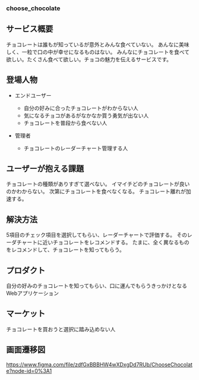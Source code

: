 ### choose_chocolate

## サービス概要

チョコレートは誰もが知っているが意外とみんな食べていない。
あんなに美味しく、一粒で口の中が幸せになるものはない。
みんなにチョコレートを食べて欲しい。たくさん食べて欲しい。チョコの魅力を伝えるサービスです。

## 登場人物

- エンドユーザー
  - 自分の好みに合ったチョコレートがわからない人
  - 気になるチョコがあるがなかなか買う勇気が出ない人
  - チョコレートを普段から食べない人

- 管理者
  - チョコレートのレーダーチャート管理する人

## ユーザーが抱える課題

チョコレートの種類がありすぎて選べない。
イマイチどのチョコレートが良いのかわからない。
次第にチョコレートを食べなくなる。
チョコレート離れが加速する。

## 解決方法

5項目のチェック項目を選択してもらい、レーダーチャートで評価する。
そのレーダチャートに近いチョコレートをレコメンドする。
たまに、全く異なるものをレコメンドして、チョコレートを知ってもらう。

## プロダクト

自分の好みのチョコレートを知ってもらい、口に運んでもらうきっかけとなるWebアプリケーション

## マーケット

チョコレートを買おうと選択に踏み込めない人

## 画面遷移図

https://www.figma.com/file/zdfGxBBBHW4wXDxgDd7RUb/ChooseChocolate?node-id=0%3A1
